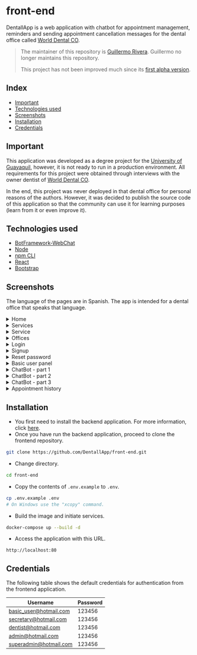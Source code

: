 # front-end

DentallApp is a web application with chatbot for appointment management, reminders and sending appointment cancellation messages for the dental office called [World Dental CO](https://www.tiktok.com/@worlddentalco).

> The maintainer of this repository is [Guillermo Rivera](https://github.com/Guiller1999). Guillermo no longer maintains this repository.
> 
> This project has not been improved much since its [first alpha version](https://github.com/DentallApp/front-end/tree/v0.1.0).

## Index

- [Important](#important)
- [Technologies used](#technologies-used)
- [Screenshots](#screenshots)
- [Installation](#installation)
- [Credentials](#credentials)

## Important

This application was developed as a degree project for the [University of Guayaquil](https://www.ug.edu.ec), however, it is not ready to run in a production environment. All requirements for this project were obtained through interviews with the owner dentist of [World Dental CO](https://www.facebook.com/worlddentalco).

In the end, this project was never deployed in that dental office for personal reasons of the authors. However, it was decided to publish the source code of this application so that the community can use it for learning purposes (learn from it or even improve it).

## Technologies used

- [BotFramework-WebChat](https://github.com/microsoft/BotFramework-WebChat)
- [Node](https://github.com/nodejs/node)
- [npm CLI](https://github.com/npm/cli)
- [React](https://github.com/facebook/react)
- [Bootstrap](https://github.com/twbs/bootstrap)

## Screenshots

The language of the pages are in Spanish. The app is intended for a dental office that speaks that language.

<details>
<summary>Home</summary>

![Home](https://github.com/DentallApp/front-end/blob/dev/screenshots/home.png)
</details>

<details>
<summary>Services</summary>

![Services](https://github.com/DentallApp/front-end/blob/dev/screenshots/services.png)
</details>

<details>
<summary>Service</summary>

![Service](https://github.com/DentallApp/front-end/blob/dev/screenshots/service.png)
</details>

<details>
<summary>Offices</summary>

![Offices](https://github.com/DentallApp/front-end/blob/dev/screenshots/offices.png)
</details>

<details>
<summary>Login</summary>

![Login](https://github.com/DentallApp/front-end/blob/dev/screenshots/login.png)
</details>

<details>
<summary>Signup</summary>

![Signup](https://github.com/DentallApp/front-end/blob/dev/screenshots/register.png)
</details>

<details>
<summary>Reset password</summary>

![Reset password](https://github.com/DentallApp/front-end/blob/dev/screenshots/reset-password.png)
</details>

<details>
<summary>Basic user panel</summary>

![Basic user panel](https://github.com/DentallApp/front-end/blob/dev/screenshots/user-panel.png)
</details>

<details>
<summary>ChatBot - part 1</summary>

![ChatBot part 1](https://github.com/DentallApp/front-end/blob/dev/screenshots/chatbot-part1.png)
</details>

<details>
<summary>ChatBot - part 2</summary>

![ChatBot part 2](https://github.com/DentallApp/front-end/blob/dev/screenshots/chatbot-part2.png)
</details>

<details>
<summary>ChatBot - part 3</summary>

![ChatBot part 3](https://github.com/DentallApp/front-end/blob/dev/screenshots/chatbot-part3.png)
</details>

<details>
<summary>Appointment history</summary>

![Appointment history](https://github.com/DentallApp/front-end/blob/dev/screenshots/appointment-history.png)
</details>


## Installation

- You first need to install the backend application. For more information, click [here](https://github.com/DentallApp/back-end?tab=readme-ov-file#installation).
- Once you have run the backend application, proceed to clone the frontend repository.
```sh
git clone https://github.com/DentallApp/front-end.git
```
- Change directory.
```sh
cd front-end
```
- Copy the contents of `.env.example` to `.env`.
```sh
cp .env.example .env
# On Windows use the "xcopy" command.
```
- Build the image and initiate services.
```sh
docker-compose up --build -d
```
- Access the application with this URL.
```
http://localhost:80
```

## Credentials

The following table shows the default credentials for authentication from the frontend application.

| Username                | Password                    |
|-------------------------|-----------------------------|
| basic_user@hotmail.com  | 123456                      |
| secretary@hotmail.com   | 123456                      |
| dentist@hotmail.com     | 123456                      |
| admin@hotmail.com       | 123456                      |
| superadmin@hotmail.com  | 123456                      |